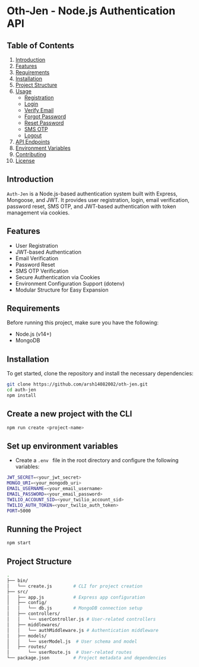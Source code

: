 # Oth-Jen - Node.js Authentication API

## Table of Contents

1. [Introduction](#introduction)
2. [Features](#features)
3. [Requirements](#requirements)
4. [Installation](#installation)
5. [Project Structure](#project-structure)
6. [Usage](#usage)
   - [Registration](#registration)
   - [Login](#login)
   - [Verify Email](#verify-email)
   - [Forgot Password](#forgot-password)
   - [Reset Password](#reset-password)
   - [SMS OTP](#sms-otp)
   - [Logout](#logout)
7. [API Endpoints](#api-endpoints)
8. [Environment Variables](#environment-variables)
9. [Contributing](#contributing)
10. [License](#license)

## Introduction

`Auth-Jen` is a Node.js-based authentication system built with Express, Mongoose, and JWT. It provides user registration, login, email verification, password reset, SMS OTP, and JWT-based authentication with token management via cookies.

## Features

- User Registration
- JWT-based Authentication
- Email Verification
- Password Reset
- SMS OTP Verification
- Secure Authentication via Cookies
- Environment Configuration Support (dotenv)
- Modular Structure for Easy Expansion

## Requirements

Before running this project, make sure you have the following:

- Node.js (v14+)
- MongoDB

## Installation

To get started, clone the repository and install the necessary dependencies:

```bash
git clone https://github.com/arsh14082002/oth-jen.git
cd auth-jen
npm install
```

## Create a new project with the CLI
```bash
npm run create <project-name>
```

## Set up environment variables
- Create a ```.env ``` file in the root directory and configure the following variables:
```bash
JWT_SECRET=<your_jwt_secret>
MONGO_URI=<your_mongodb_uri>
EMAIL_USERNAME=<your_email_username>
EMAIL_PASSWORD=<your_email_password>
TWILIO_ACCOUNT_SID=<your_twilio_account_sid>
TWILIO_AUTH_TOKEN=<your_twilio_auth_token>
PORT=5000
```

## Running the Project
```bash
npm start
```

## Project Structure
```bash
.
├── bin/
│   └── create.js        # CLI for project creation
├── src/
│   ├── app.js           # Express app configuration
│   ├── config/
│   │   └── db.js        # MongoDB connection setup
│   ├── controllers/
│   │   └── userController.js # User-related controllers
│   ├── middlewares/
│   │   └── authMiddleware.js # Authentication middleware
│   ├── models/
│   │   └── userModel.js  # User schema and model
│   ├── routes/
│       └── userRoute.js  # User-related routes
└── package.json         # Project metadata and dependencies
```